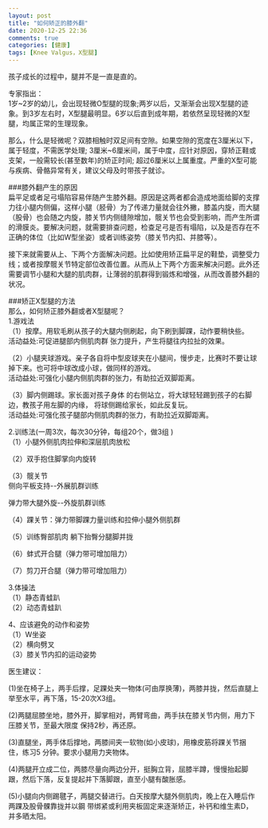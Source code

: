 ```yaml
---
layout: post
title: "如何矫正的膝外翻"
date: 2020-12-25 22:36
comments: true
categories: [健康]
tags: [Knee Valgus，X型腿]
---
```

孩子成长的过程中，腿并不是一直是直的。  

专家指出：  
    1岁~2岁的幼儿，会出现轻微O型腿的现象;两岁以后，又渐渐会出现X型腿的迹象。到3岁左右时，X型腿最明显。6岁以后直到成年期，若依然呈现轻微的X型腿，均属正常的生理现象。  

那么，什么是轻微呢？双膝相触时双足间有空隙。如果空隙的宽度在3厘米以下，属于轻度，不需医学处理; 3厘米~6厘米间，属于中度，应针对原因，穿矫正鞋或支架，一般需较长(甚至数年)的矫正时间; 超过6厘米以上属重度。严重的X型可能与疾病、骨骼异常有关，建议父母及时带孩子就诊。  

###膝外翻产生的原因  
扁平足或者足弓塌陷容易伴随产生膝外翻。原因是这两者都会造成地面给脚的支撑力往小腿内侧偏，这样小腿（胫骨）为了传递力量就会往外撇，膝盖内旋，而大腿（股骨）也会随之内旋，膝关节内侧缝隙增加，髋关节也会受到影响，而产生所谓的滑膜炎。要解决问题，就需要排查问题，检查足弓是否有塌陷，以及是否存在不正确的体位（比如W型坐姿）或者训练姿势（膝关节内扣、并膝等）。  

接下来就需要从上、下两个方面解决问题。比如使用矫正扁平足的鞋垫，调整受力线；或者按摩髋关节特定部位改善位置。从而从上下两个方面来解决问题。此外还需要调节小腿和大腿的肌肉群，让薄弱的肌群得到锻炼和增强，从而改善膝外翻的状况。  

###矫正X型腿的方法    
那么，如何矫正膝外翻或者X型腿呢？  
1.游戏法     
（1）按摩。用软毛刷从孩子的大腿内侧刷起，向下刷到脚踝，动作要稍快些。   
活动益处:可促进腿部内侧肌肉群 张力提升，产生将腿往内拉扯的效果。  

（2）小腿夹球游戏。亲子各自将中型皮球夹在小腿间，慢步走，比赛时不要让球掉下来。也可将中球改成小球，做同样的游戏。  
活动益处:可强化小腿内侧肌肉群的张力，有助拉近双脚距离。   

（3）脚内侧踢球。家长面对孩子身体 的右侧站立，将大球轻轻踢到孩子的右脚边，教孩子用左脚的内缘， 将球侧踢给家长，如此反复玩。   
活动益处:可强化孩子腿部内侧肌肉群的张力，有助拉近双脚距离。  

2.训练法(一周3次，每次30分钟，每组20个，做3组 )  
（1）小腿外侧肌肉拉伸和深层肌肉放松  

（2）双手抱住脚掌向内旋转 

（3）髋关节   
侧向平板支持--外展肌群训练  

弹力带大腿外旋--外旋肌群训练  

（4）踝关节：弹力带脚踝力量训练和拉伸小腿外侧肌群 

（5）训练臀部肌肉
躺下抬臀分腿脚并拢

（6）蚌式开合腿（弹力带可增加阻力）  

（7）剪刀开合腿（弹力带可增加阻力）  

3.体操法  
（1）静态青蛙趴  
（2）动态青蛙趴  

4、应该避免的动作和姿势  
（1）W坐姿  
（2）横向劈叉  
（3）膝关节内扣的运动姿势  


医生建议：  

(1)坐在椅子上，两手后撑，足踝处夹一物体(可由厚换薄)，两膝并拢，然后直腿上举至水平，再下落，15-20次X3组。  

(2)两腿屈膝坐地，膝外开，脚掌相对，两臂弯曲，两手扶在膝关节内侧，用力下压膝关节，至最大限度 保持2秒，再还原。  

(3)直腿坐，两手体后撑地，两膝间夹一软物(如小皮球)，用橡皮筋将踝关节捆住，练习5 分钟。要求小腿用力夹物体。  

(4)两腿开立成二位，两膝尽量向两边分开，挺胸立背，屈膝半蹲，慢慢抬起脚 跟，然后下落，反复提起并下落脚跟，直至小腿有酸胀感。  

(5)小腿向内侧踢毽子，两腿交替进行。白天按摩大腿外侧肌肉，晚上在入睡后作两踝及股骨髁靠拢并以鋼 带绑紧或利用夹板固定来逐渐矫正，补钙和维生素D，并多晒太阳。  
